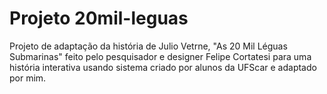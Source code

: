 # Projeto 20mil-leguas
 Projeto de adaptação da história de Julio Vetrne, "As 20 Mil Léguas Submarinas" feito pelo pesquisador e designer Felipe Cortatesi para uma história interativa usando sistema criado por alunos da UFScar e adaptado por mim. 
